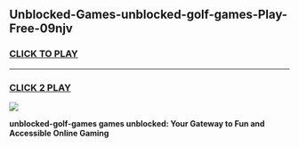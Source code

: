 
## Unblocked-Games-unblocked-golf-games-Play-Free-09njv
<h3>
<a href="https://premium76.site?title=unblocked-golf-games&ref=18A1">CLICK TO PLAY</a></h3>
<hr>

<h3>
<a href="https://premium76.site?title=unblocked-golf-games&ref=18A1">CLICK 2 PLAY</a>
  
</h3>

<a href="https://premium76.site?title=unblocked-golf-games&ref=18A1"><img src="https://clearcache.store/games.png"></a>


**unblocked-golf-games games unblocked: Your Gateway to Fun and Accessible Online Gaming**
